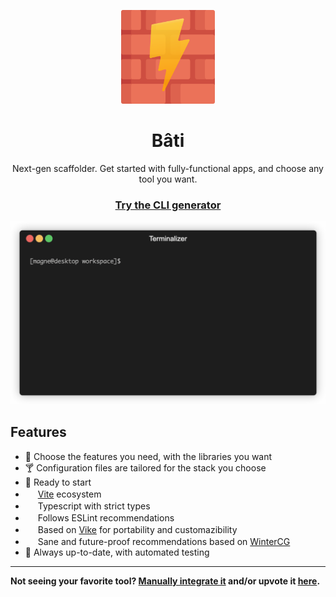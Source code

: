 <p align="center">
<img src="https://raw.githubusercontent.com/batijs/batijs.github.io/main/assets/logo.svg" height="150">
</p>

<h1 align="center">
Bâti
</h1>
<p align="center">
Next-gen scaffolder. Get started with fully-functional apps, and choose any tool you want.
<p>

<h3 align="center"><a href="https://batijs.github.io">Try the CLI generator</a></h3>

![Demo](doc/demo.gif)

## Features
- :electric_plug: Choose the features you need, with the libraries you want
- :cocktail: Configuration files are tailored for the stack you choose
- :house_with_garden: Ready to start
- <img src="https://api.iconify.design/logos:vitejs.svg?color=%23888888" width=16 height=16></img> [Vite](https://vitejs.dev) ecosystem
- <img src="https://api.iconify.design/logos:typescript-icon.svg?color=%23888888" width=16 height=16></img> Typescript with strict types
- <img src="https://api.iconify.design/logos:eslint.svg?color=%23888888" width=16 height=16></img> Follows ESLint recommendations
- <img src="https://raw.githubusercontent.com/vikejs/vike/main/docs/images/icons/vike-oblique.svg" width=16 height=16></img> Based on [Vike](https://vike.dev) for portability and customazibility
- <img src="https://wintercg.org/static/logo.svg" width=16 height=16></img> Sane and future-proof recommendations based on [WinterCG](https://wintercg.org)
- :dart: Always up-to-date, with automated testing

<hr>

**Not seeing your favorite tool? [Manually integrate it](https://vike.dev/integration) and/or upvote it [here](https://github.com/batijs/bati/issues?q=is%3Aopen+is%3Aissue+label%3A%22%3Aheavy_plus_sign%3A+tool%22).**

